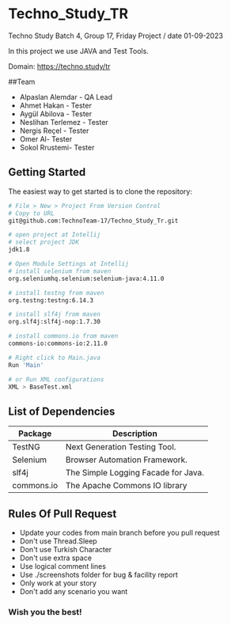 # Techno_Study_TR

Techno Study Batch 4, Group 17, Friday Project / date 01-09-2023

In this project we use JAVA and Test Tools.

Domain: https://techno.study/tr

##Team

- Alpaslan Alemdar - QA Lead
- Ahmet Hakan - Tester
- Aygül Abilova - Tester
- Neslihan Terlemez - Tester
- Nergis Reçel - Tester
- Omer Al- Tester
- Sokol Rrustemi- Tester

Getting Started
---------------

The easiest way to get started is to clone the repository:

```bash
# File > New > Project From Version Control 
# Copy to URL
git@github.com:TechnoTeam-17/Techno_Study_Tr.git

# open project at Intellij
# select project JDK
jdk1.8

# Open Module Settings at Intellij
# install selenium from maven
org.seleniumhq.selenium:selenium-java:4.11.0

# install testng from maven
org.testng:testng:6.14.3

# install slf4j from maven
org.slf4j:slf4j-nop:1.7.30

# install commons.io from maven
commons-io:commons-io:2.11.0

# Right click to Main.java
Run 'Main'

# or Run XML configurations
XML > BaseTest.xml 
```

List of Dependencies
----------------

| Package    | Description                             |
|------------|-----------------------------------------|
| TestNG     | Next Generation Testing Tool.           |
| Selenium   | Browser Automation Framework.           |
| slf4j      | The Simple Logging Facade for Java.     |
| commons.io | The Apache Commons IO library           |

## Rules Of Pull Request
- Update your codes from main branch before you pull request
- Don't use Thread.Sleep
- Don't use Turkish Character
- Don't use extra space
- Use logical comment lines
- Use ./screenshots folder for bug & facility report
- Only work at your story
- Don't add any scenario you want

### Wish you the best! 
